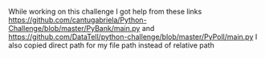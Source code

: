 While working on this challenge I got help from these links https://github.com/cantugabriela/Python-Challenge/blob/master/PyBank/main.py and https://github.com/DataTell/python-challenge/blob/master/PyPoll/main.py
I also copied direct path for my file path instead of relative path
